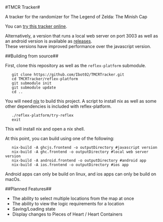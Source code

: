 #TMCR Tracker#

A tracker for the randomizer for The Legend of Zelda: The Minish Cap

You can [try this tracker online](https://ibot02.github.io/TMCRTracker/).

Alternatively, a version that runs a local web server on port 3003 as well as an android version is available as [releases](https://github.com/Ibot02/TMCRTracker/releases).  
These versions have improved performance over the javascript version.

##Building from source##

First, clone this repository as well as the `reflex-platform` submodule.

```
   git clone https://github.com/Ibot02/TMCRTracker.git
   cd TMCRTracker/reflex-platform
   git submodule init
   git submodule update
   cd ..
```

You will need [nix](https://nixos.org/nix/) to build this project.
A script to install nix as well as some other dependencies is included with reflex-platform.

```
   ./reflex-platform/try-reflex
   exit
```

This will install nix and open a nix shell.

At this point, you can build using one of the following:

```
   nix-build -A ghcjs.frontend -o outputDirectory #javascript version
   nix-build -A ghc.frontend -o outputDirectory #local web server version
   nix-build -A android.frontend -o outputDirectory #android app
   nix-build -A ios.frontend -o outputDirectory #ios app
```

Android apps can only be build on linux, and ios apps can only be build on macOs.

##Planned Features##

 - The ability to select multiple locations from the map at once
 - The ability to view the logic requirements for a location
 - Saving/Loading state
 - Display changes to Pieces of Heart / Heart Containers
